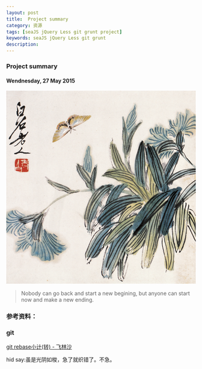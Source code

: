 ```yaml
---
layout: post
title:  Project summary
category: 资源
tags: [seaJS jQuery Less git grunt project]
keywords: seaJS jQuery Less git grunt
description: 
---
```


### Project summary

#### Wendnesday, 27 May 2015

![吴昌硕](/../../assets/img/resource/2015/qibaishi_8.jpg)

> Nobody can go back and start a new begining, but anyone can start now and make a new ending.



### 参考资料：

### git
[git rebase小计(转) - 飞林沙](http://www.cnblogs.com/kym/archive/2010/08/12/1797937.html)

hid say:虽是光阴如梭，急了就织错了。不急。
